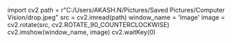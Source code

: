 import cv2
path = r"C:/Users/AKASH.N/Pictures/Saved Pictures/Computer Vision/drop.jpeg"
src = cv2.imread(path)
window_name = 'Image'
image = cv2.rotate(src, cv2.ROTATE_90_COUNTERCLOCKWISE)
cv2.imshow(window_name, image)
cv2.waitKey(0)
